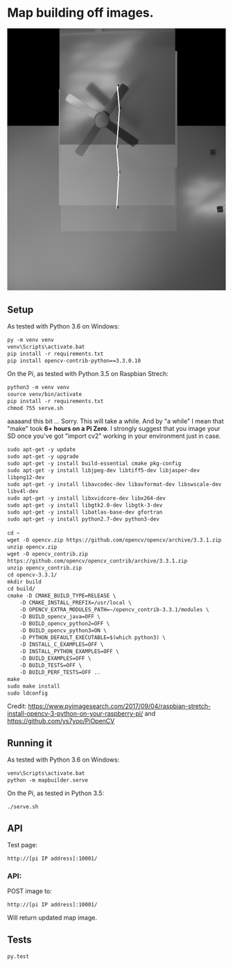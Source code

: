 # Map building off images.

![Combined](combined.png?raw=true "Combined")

## Setup

As tested with Python 3.6 on Windows:

    py -m venv venv
    venv\Scripts\activate.bat
    pip install -r requirements.txt
    pip install opencv-contrib-python==3.3.0.10

On the Pi, as tested with Python 3.5 on Raspbian Strech:

    python3 -m venv venv
    source venv/bin/activate
    pip install -r requirements.txt
    chmod 755 serve.sh

aaaaand this bit ... Sorry. This will take a while. And by "a while" I mean
that "make" took **6+ hours on a Pi Zero**. I strongly suggest that you image
your SD once you've got "import cv2" working in your environment just in case.

    sudo apt-get -y update
    sudo apt-get -y upgrade
    sudo apt-get -y install build-essential cmake pkg-config
    sudo apt-get -y install libjpeg-dev libtiff5-dev libjasper-dev libpng12-dev
    sudo apt-get -y install libavcodec-dev libavformat-dev libswscale-dev libv4l-dev
    sudo apt-get -y install libxvidcore-dev libx264-dev
    sudo apt-get -y install libgtk2.0-dev libgtk-3-dev
    sudo apt-get -y install libatlas-base-dev gfortran
    sudo apt-get -y install python2.7-dev python3-dev

    cd ~
    wget -O opencv.zip https://github.com/opencv/opencv/archive/3.3.1.zip
    unzip opencv.zip
    wget -O opencv_contrib.zip https://github.com/opencv/opencv_contrib/archive/3.3.1.zip
    unzip opencv_contrib.zip
    cd opencv-3.3.1/
    mkdir build
    cd build/
    cmake -D CMAKE_BUILD_TYPE=RELEASE \
        -D CMAKE_INSTALL_PREFIX=/usr/local \
        -D OPENCV_EXTRA_MODULES_PATH=~/opencv_contrib-3.3.1/modules \
        -D BUILD_opencv_java=OFF \
        -D BUILD_opencv_python2=OFF \
        -D BUILD_opencv_python3=ON \
        -D PYTHON_DEFAULT_EXECUTABLE=$(which python3) \
        -D INSTALL_C_EXAMPLES=OFF \
        -D INSTALL_PYTHON_EXAMPLES=OFF \
        -D BUILD_EXAMPLES=OFF \
        -D BUILD_TESTS=OFF \
        -D BUILD_PERF_TESTS=OFF ..
    make
    sudo make install
    sudo ldconfig

Credit: https://www.pyimagesearch.com/2017/09/04/raspbian-stretch-install-opencv-3-python-on-your-raspberry-pi/
and https://github.com/ys7yoo/PiOpenCV

## Running it

As tested with Python 3.6 on Windows:

    venv\Scripts\activate.bat
    python -m mapbuilder.serve

On the Pi, as tested in Python 3.5:

    ./serve.sh

## API

Test page:

    http://[pi IP address]:10001/

### API:

POST image to:

    http://[pi IP address]:10001/

Will return updated map image.

## Tests

    py.test
